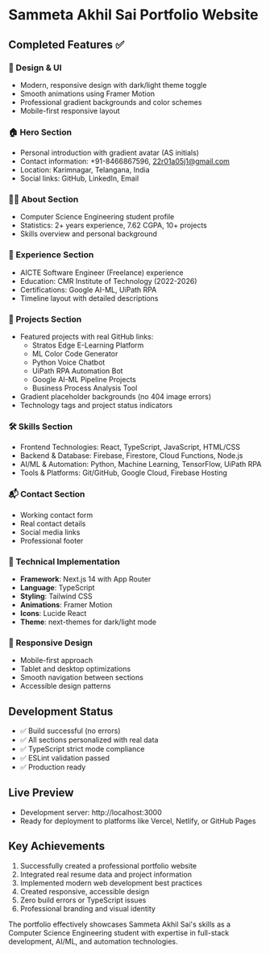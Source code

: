 # Sammeta Akhil Sai Portfolio Website

## Completed Features ✅

### 🎨 Design & UI
- Modern, responsive design with dark/light theme toggle
- Smooth animations using Framer Motion
- Professional gradient backgrounds and color schemes
- Mobile-first responsive layout

### 🏠 Hero Section
- Personal introduction with gradient avatar (AS initials)
- Contact information: +91-8466867596, 22r01a05j1@gmail.com
- Location: Karimnagar, Telangana, India
- Social links: GitHub, LinkedIn, Email

### 👨‍💻 About Section
- Computer Science Engineering student profile
- Statistics: 2+ years experience, 7.62 CGPA, 10+ projects
- Skills overview and personal background

### 💼 Experience Section
- AICTE Software Engineer (Freelance) experience
- Education: CMR Institute of Technology (2022-2026)
- Certifications: Google AI-ML, UiPath RPA
- Timeline layout with detailed descriptions

### 🚀 Projects Section
- Featured projects with real GitHub links:
  - Stratos Edge E-Learning Platform
  - ML Color Code Generator
  - Python Voice Chatbot
  - UiPath RPA Automation Bot
  - Google AI-ML Pipeline Projects
  - Business Process Analysis Tool
- Gradient placeholder backgrounds (no 404 image errors)
- Technology tags and project status indicators

### 🛠️ Skills Section
- Frontend Technologies: React, TypeScript, JavaScript, HTML/CSS
- Backend & Database: Firebase, Firestore, Cloud Functions, Node.js
- AI/ML & Automation: Python, Machine Learning, TensorFlow, UiPath RPA
- Tools & Platforms: Git/GitHub, Google Cloud, Firebase Hosting

### 📬 Contact Section
- Working contact form
- Real contact details
- Social media links
- Professional footer

### 🔧 Technical Implementation
- **Framework**: Next.js 14 with App Router
- **Language**: TypeScript
- **Styling**: Tailwind CSS
- **Animations**: Framer Motion
- **Icons**: Lucide React
- **Theme**: next-themes for dark/light mode

### 📱 Responsive Design
- Mobile-first approach
- Tablet and desktop optimizations
- Smooth navigation between sections
- Accessible design patterns

## Development Status
- ✅ Build successful (no errors)
- ✅ All sections personalized with real data
- ✅ TypeScript strict mode compliance
- ✅ ESLint validation passed
- ✅ Production ready

## Live Preview
- Development server: http://localhost:3000
- Ready for deployment to platforms like Vercel, Netlify, or GitHub Pages

## Key Achievements
1. Successfully created a professional portfolio website
2. Integrated real resume data and project information
3. Implemented modern web development best practices
4. Created responsive, accessible design
5. Zero build errors or TypeScript issues
6. Professional branding and visual identity

The portfolio effectively showcases Sammeta Akhil Sai's skills as a Computer Science Engineering student with expertise in full-stack development, AI/ML, and automation technologies.